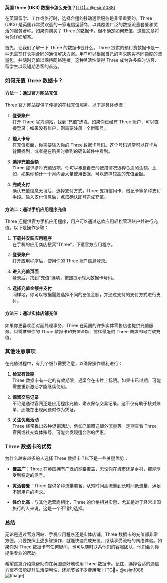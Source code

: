 **英国Three (UK3) 数据卡怎么充值？**[[TG💪+ @esim1088](https://t.me/s/esim1088)]

在英国留学、工作或旅行时，选择合适的移动通信服务是非常重要的。Three (UK3) 是英国非常受欢迎的一家电信运营商，以其覆盖广泛的数据流量套餐和灵活的服务著称。如果你购买了 Three 的数据卡，但不确定如何充值，这篇文章将为你详细解答。

首先，让我们了解一下 Three 的数据卡是什么。Three 提供的预付费数据卡是一种无需签订长期合同的通信解决方案。用户可以根据自己的需求购买不同额度的流量包，并随时充值以保持网络连接。这种灵活性使得 Three 成为许多临时访客、留学生以及短期游客的首选。

### 如何充值 Three 数据卡？

#### 方法一：通过官方网站充值

Three 官方网站提供了便捷的在线充值服务。以下是具体步骤：

1. **登录账户**  
   打开 Three 官方网站，找到“充值”选项。如果你已经有 Three 账户，可以直接登录；如果没有账户，则需要注册一个新账号。

2. **输入卡号**  
   在充值页面，你需要输入你的 Three 数据卡号码。这个号码通常可以在卡片背面找到，或者是在购买时收到的确认邮件中看到。

3. **选择充值金额**  
   Three 提供多种充值选项，你可以根据自己的使用情况选择合适的金额。比如，如果你预计一个月内会大量使用数据，可以选择较高的充值金额。

4. **完成支付**  
   确认充值信息无误后，选择支付方式。Three 支持信用卡、借记卡等多种支付手段。输入支付信息后，点击确认即可完成充值。

#### 方法二：通过手机应用程序充值

Three 还提供官方手机应用程序，用户可以通过这款应用轻松管理账户并进行充值。以下是操作步骤：

1. **下载并安装应用程序**  
   在手机的应用商店搜索“Three”，下载官方应用程序。

2. **登录账户**  
   打开应用程序后，使用你的 Three 账户信息登录。

3. **进入充值页面**  
   登录后，找到“充值”选项，按照提示输入数据卡号码。

4. **选择充值金额并支付**  
   同样地，你可以根据需要选择不同的充值金额，并通过支持的支付方式进行支付。

#### 方法三：通过实体店铺充值

如果你更喜欢面对面处理事务，Three 在英国的许多实体零售店也提供充值服务。只需携带你的 Three 数据卡和充值金额，前往最近的 Three 商店即可完成充值。

### 其他注意事项

在充值过程中，有几个细节需要注意，以确保操作顺利进行：

1. **检查有效期**  
   Three 数据卡有一定的有效期限，通常会在卡片上标明。如果卡已过期，可能需要重新激活才能继续使用。

2. **保留交易记录**  
   不论是通过官网还是应用程序充值，建议保存交易记录。这不仅有助于核对账单，还能在出现问题时作为凭证。

3. **关注优惠活动**  
   Three 经常推出各种促销活动，例如充值赠送额外流量等。定期查看 Three 官网或社交媒体账号，可能会发现适合你的优惠。

### Three 数据卡的优势

为什么越来越多的人选择 Three 数据卡？以下是一些关键优势：

- **覆盖广**：Three 在英国拥有广泛的网络覆盖，无论你在城市还是乡村，都能享受到稳定的信号。
  
- **灵活套餐**：Three 提供多种流量套餐，从短时间高流量到长时间低流量，满足不同用户的需求。

- **性价比高**：与其他运营商相比，Three 的价格相对实惠，尤其是对于经常出国旅行的人来说，这是一个不错的选择。

### 总结

无论是通过官方网站、手机应用程序还是实体店铺，Three 数据卡的充值都非常方便。只要按照上述步骤操作，就能快速完成充值，继续享受流畅的网络体验。如果你对 Three 数据卡有任何疑问，也可以随时联系他们的客服团队，他们会为你提供专业的帮助。

希望这篇介绍能帮助你在英国更好地使用 Three 数据卡。记住，选择合适的通信方案不仅能提升生活便利性，还能节省不少费用哦！[[TG💪+ @esim1088](https://t.me/s/esim1088) ![Image](https://i.postimg.cc/4NQfJmqS/Snipaste-2025-05-13-00-14-12.png)]